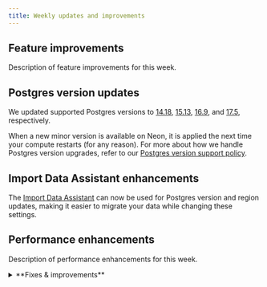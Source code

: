 ```yaml
---
title: Weekly updates and improvements
---
```


## Feature improvements

Description of feature improvements for this week.

## Postgres version updates

We updated supported Postgres versions to [14.18](https://www.postgresql.org/docs/release/14.18/), [15.13](https://www.postgresql.org/docs/release/15.13/), [16.9](https://www.postgresql.org/docs/release/16.9/), and [17.5](https://www.postgresql.org/docs/release/17.5/), respectively.

When a new minor version is available on Neon, it is applied the next time your compute restarts (for any reason). For more about how we handle Postgres version upgrades, refer to our [Postgres version support policy](/docs/postgresql/postgres-version-policy).

## Import Data Assistant enhancements

The [Import Data Assistant](/docs/import/import-data-assistant) can now be used for Postgres version and region updates, making it easier to migrate your data while changing these settings.

## Performance enhancements

Description of performance enhancements for this week.

<details>

<summary>**Fixes & improvements**</summary>

- **Neon Console**

  - Improvement 1
  - Improvement 2

- **Neon API**

  - API improvement

- **Neon CLI**

  - CLI improvement

- **Drizzle Studio update**

  We updated the Drizzle Studio integration that powers the **Tables** page in the Neon Console to version 1.0.21. For the latest improvements and fixes, see the [Neon Drizzle Studio Integration Changelog](https://github.com/neondatabase/neon-drizzle-studio-changelog/blob/main/CHANGELOG.md).

</details>
